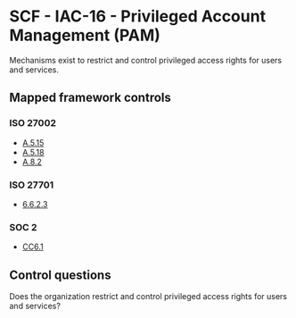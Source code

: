 # SCF - IAC-16 - Privileged Account Management (PAM)
Mechanisms exist to restrict and control privileged access rights for users and services.
## Mapped framework controls
### ISO 27002
- [A.5.15](../iso27002/a-5.md#a515)
- [A.5.18](../iso27002/a-5.md#a518)
- [A.8.2](../iso27002/a-8.md#a82)
  
### ISO 27701
- [6.6.2.3](../iso27701/6623.md)
  
### SOC 2
- [CC6.1](../soc2/cc61.md)
  
## Control questions
Does the organization restrict and control privileged access rights for users and services?
  